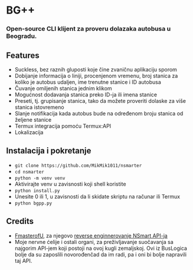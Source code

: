 # BG++

### Open-source CLI klijent za proveru dolazaka autobusa u Beogradu.

## Features

- Suckless, bez raznih gluposti koje čine zvaničnu aplikaciju sporom
- Dobijanje informacija o liniji, procenjenom vremenu, broj stanica za koliko je autobus udaljen, ime trenutne stanice i ID autobusa
- Čuvanje omiljenih stanica jednim klikom
- Mogućnost dodavanja stanica preko ID-ja ili imena stanice
- Preseti, tj. grupisanje stanica, tako da možete proveriti dolaske za više stanica istovremeno
- Slanje notifikacija kada autobus bude na određenom broju stanica od željene stanice
- Termux integracija pomoću Termux:API
- Lokalizacija


## Instalacija i pokretanje

- `git clone https://github.com/MikMik1011/nsmarter`
- `cd nsmarter`
- `python -m venv venv`
- Aktivirajte venv u zavisnosti koji shell koristite
- `python install.py`
- Unesite 0 ili 1, u zavisnosti da li skidate skriptu na računar ili Termux
- `python bgpp.py`

## Credits
- <a href="https://github.com/FmasterofU">FmasterofU</a>, za njegovo <a href="https://github.com/FmasterofU/NSmart-RE"> reverse enginnerovanje NSmart API-ja </a> 
- Moje nervne ćelije i ostali organi, za preživljavanje suočavanja sa najgorim API-jem koji postoji na ovoj kugli zemaljskoj. Ovi iz BusLogica bolje da su zaposlili novorođenčad da im radi, pa i oni bi bolje napravili taj API.